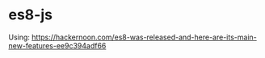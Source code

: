 # es8-js

Using: https://hackernoon.com/es8-was-released-and-here-are-its-main-new-features-ee9c394adf66